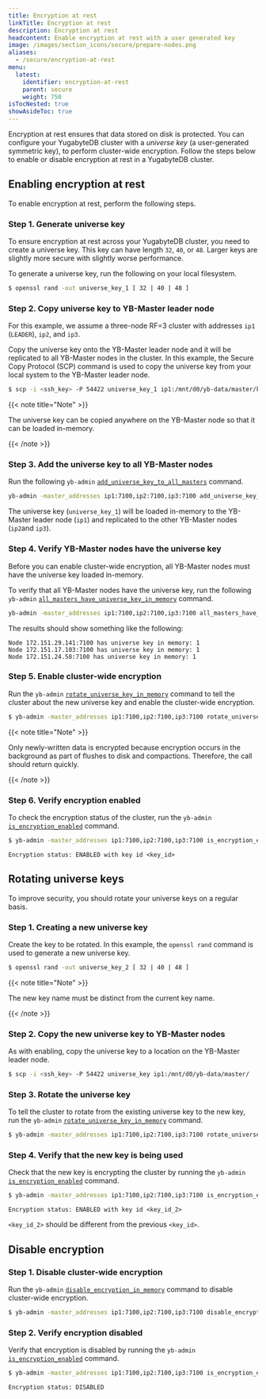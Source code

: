 ```yaml
---
title: Encryption at rest
linkTitle: Encryption at rest
description: Encryption at rest
headcontent: Enable encryption at rest with a user generated key
image: /images/section_icons/secure/prepare-nodes.png
aliases:
  - /secure/encryption-at-rest
menu:
  latest:
    identifier: encryption-at-rest
    parent: secure
    weight: 750
isTocNested: true
showAsideToc: true
---
```


Encryption at rest ensures that data stored on disk is protected. You can configure your YugabyteDB cluster with a *universe key* (a user-generated symmetric key), to perform cluster-wide encryption. Follow the steps below to enable or disable encryption at rest in a YugabyteDB cluster.


## Enabling encryption at rest

To enable encryption at rest, perform the following steps.

### Step 1. Generate universe key

To ensure encryption at rest across your YugabyteDB cluster, you need to create a universe key. This key can have length `32`, `40`, or `48`. Larger keys are slightly more secure with slightly worse performance. 

To generate a universe key, run the following on your local filesystem.

```sh
$ openssl rand -out universe_key_1 [ 32 | 40 | 48 ]

```

### Step 2. Copy universe key to YB-Master leader node

For this example, we assume a three-node RF=3 cluster with addresses `ip1` (`LEADER`), `ip2`, and `ip3`.

Copy the universe key onto the YB-Master leader node and it will be replicated to all YB-Master nodes in the cluster. In this example, the Secure Copy Protocol (SCP) command is used to copy the universe key from your local system to the YB-Master leader node.

```sh
$ scp -i <ssh_key> -P 54422 universe_key_1 ip1:/mnt/d0/yb-data/master/keys
```

{{< note title="Note" >}}

The universe key can be copied anywhere on the YB-Master node so that it can be loaded in-memory.

{{< /note >}}

### Step 3. Add the universe key to all YB-Master nodes

Run the following `yb-admin` [`add_universe_key_to_all_masters`](../../admin/yb-admin/#add-universe-key-to-all-masters) command.

```sh
yb-admin -master_addresses ip1:7100,ip2:7100,ip3:7100 add_universe_key_to_all_masters universe_key_1 /mnt/d0/yb-data/master/keys
```

The universe key (`universe_key_1`) will be loaded in-memory to the YB-Master leader node (`ip1`) and replicated to the other YB-Master nodes (`ip2`and `ip3`).

### Step 4. Verify YB-Master nodes have the universe key

Before you can enable cluster-wide encryption, all YB-Master nodes must have the universe key loaded in-memory. 

To verify that all YB-Master nodes have the universe key, run the following `yb-admin` [`all_masters_have_universe_key_in_memory`](../../admin/yb-admin/#all-masters-have-universe-key-in-memory) command.

```sh
yb-admin -master_addresses ip1:7100,ip2:7100,ip3:7100 all_masters_have_universe_key_in_memory universe_key_1
```

The results should show something like the following:

```
Node 172.151.29.141:7100 has universe key in memory: 1
Node 172.151.17.103:7100 has universe key in memory: 1
Node 172.151.24.58:7100 has universe key in memory: 1
```

### Step 5. Enable cluster-wide encryption

Run the `yb-admin` [`rotate_universe_key_in_memory`](../../admin/yb-admin/#rotate-universe-key-in-memory) command to tell the cluster about the new universe key and enable the cluster-wide encryption.

```sh
$ yb-admin -master_addresses ip1:7100,ip2:7100,ip3:7100 rotate_universe_key_in_memory universe_key_1
```

{{< note title="Note" >}}

Only newly-written data is encrypted because encryption occurs in the background as part of flushes to disk and compactions. Therefore, the call should return quickly.

{{< /note >}}

### Step 6. Verify encryption enabled

To check the encryption status of the cluster, run the `yb-admin` [`is_encryption_enabled`](../../admin/yb-admin/#is-encryption-enabled) command.

```sh
$ yb-admin -master_addresses ip1:7100,ip2:7100,ip3:7100 is_encryption_enabled
```

```
Encryption status: ENABLED with key id <key_id>
```

## Rotating universe keys

To improve security, you should rotate your universe keys on a regular basis.

### Step 1. Creating a new universe key

Create the key to be rotated. In this example, the `openssl rand` command is used to generate a new universe key.

```sh
$ openssl rand -out universe_key_2 [ 32 | 40 | 48 ]

```

{{< note title="Note" >}}

The new key name must be distinct from the current key name.

{{< /note >}}

### Step 2. Copy the new universe key to YB-Master nodes

As with enabling, copy the universe key to a location on the YB-Master leader node.

```sh
$ scp -i <ssh_key> -P 54422 universe_key ip1:/mnt/d0/yb-data/master/
```

### Step 3. Rotate the universe key

To tell the cluster to rotate from the existing universe key to the new key, run the `yb-admin` [`rotate_universe_key_in_memory`](../../admin/yb-admin/#rotate-universe-key-in-memory) command.

```sh
$ yb-admin -master_addresses ip1:7100,ip2:7100,ip3:7100 rotate_universe_key_in_memory universe_key_2
```

### Step 4. Verify that the new key is being used

Check that the new key is encrypting the cluster by running the `yb-admin` [`is_encryption_enabled`](../../admin/yb-admin/#is-encryption-enabled) command.

```sh
$ yb-admin -master_addresses ip1:7100,ip2:7100,ip3:7100 is_encryption_enabled
```

```
Encryption status: ENABLED with key id <key_id_2>
```

`<key_id_2>` should be different from the previous `<key_id>`.

## Disable encryption

### Step 1. Disable cluster-wide encryption

Run the `yb-admin` [`disable_encryption_in_memory`](../../admin/yb-admin/#disable-encryption-in-memory) command to disable cluster-wide encryption.

```sh
$ yb-admin -master_addresses ip1:7100,ip2:7100,ip3:7100 disable_encryption_in_memory
```

### Step 2. Verify encryption disabled

Verify that encryption is disabled by running the `yb-admin` [`is_encryption_enabled`](../../admin/yb-admin/#is-encryption-enabled) command.

```sh
$ yb-admin -master_addresses ip1:7100,ip2:7100,ip3:7100 is_encryption_enabled
```

```
Encryption status: DISABLED
```
